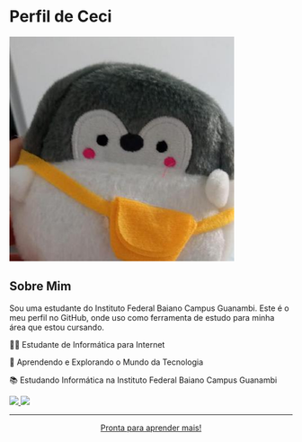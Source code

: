 # Perfil de Ceci

![Foto de Perfil](profile-image.jpg)

## Sobre Mim

Sou uma estudante do Instituto Federal Baiano Campus Guanambi. Este é o meu perfil no GitHub, onde uso como ferramenta de estudo para minha área que estou cursando.

👩‍💻 Estudante de Informática para Internet

🌱 Aprendendo e Explorando o Mundo da Tecnologia

📚 Estudando Informática na Instituto Federal Baiano Campus Guanambi

<div>
  <a href="https://github.com/cecilia-elen">
  <img height="180em" src="https://github-readme-stats.vercel.app/api?username=cecilia-elen&show_icons=true&theme=dracula&include_all_commits=true&count_private=true"/>
  <img height="180em" src="https://github-readme-stats.vercel.app/api/top-langs/?username=cecilia-elen&layout=compact&langs_count=16&theme=dracula"/>
 
</div>


<hr>
<p align="center">
 Pronta para aprender mais!
</p>
